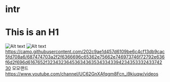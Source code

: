 # intr
This is an H1
=============
![Alt text](/path/to/img.jpg)
![Alt text](/path/to/img.jpg "Optional title")
https://camo.githubusercontent.com/202c9ae1d457d6109be6c4cf13db9cac5fd708a6/687474703a2f2f6366696c65362e75662e746973746f72792e636f6d2f696d6167652f32343236453634363534334339423435333243374230
모모랜드
https://www.youtube.com/channel/UC62GnXAfqgm8Fcn_i9kiuqw/videos
